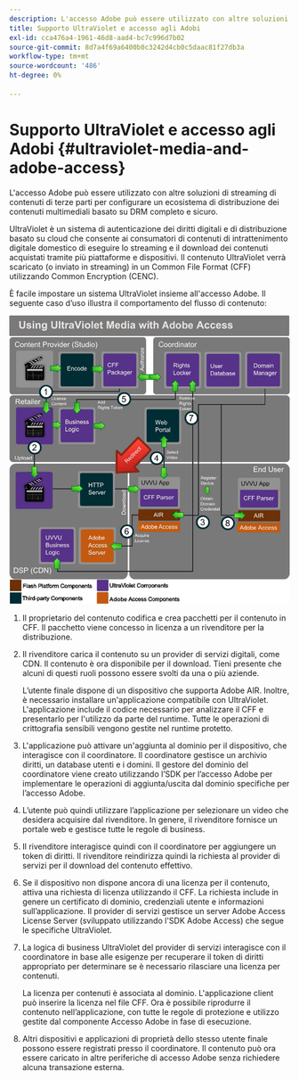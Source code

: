 ```yaml
---
description: L'accesso Adobe può essere utilizzato con altre soluzioni di streaming di contenuti di terze parti per configurare un ecosistema di distribuzione dei contenuti multimediali basato su DRM completo e sicuro.
title: Supporto UltraViolet e accesso agli Adobi
exl-id: cca476a4-1961-46d8-aad4-bc7c996d7b02
source-git-commit: 8d7a4f69a6400b0c3242d4cb0c5daac81f27db3a
workflow-type: tm+mt
source-wordcount: '486'
ht-degree: 0%

---
```


# Supporto UltraViolet e accesso agli Adobi {#ultraviolet-media-and-adobe-access}

L&#39;accesso Adobe può essere utilizzato con altre soluzioni di streaming di contenuti di terze parti per configurare un ecosistema di distribuzione dei contenuti multimediali basato su DRM completo e sicuro.

UltraViolet è un sistema di autenticazione dei diritti digitali e di distribuzione basato su cloud che consente ai consumatori di contenuti di intrattenimento digitale domestico di eseguire lo streaming e il download dei contenuti acquistati tramite più piattaforme e dispositivi. Il contenuto UltraViolet verrà scaricato (o inviato in streaming) in un Common File Format (CFF) utilizzando Common Encryption (CENC).

È facile impostare un sistema UltraViolet insieme all&#39;accesso Adobe. Il seguente caso d’uso illustra il comportamento del flusso di contenuto:

<!--<a id="fig_cxy_dc2_44"></a>-->

![](assets/AdobeUV_web.png)

1. Il proprietario del contenuto codifica e crea pacchetti per il contenuto in CFF. Il pacchetto viene concesso in licenza a un rivenditore per la distribuzione.
1. Il rivenditore carica il contenuto su un provider di servizi digitali, come CDN. Il contenuto è ora disponibile per il download. Tieni presente che alcuni di questi ruoli possono essere svolti da una o più aziende.

   L’utente finale dispone di un dispositivo che supporta Adobe AIR. Inoltre, è necessario installare un&#39;applicazione compatibile con UltraViolet. L&#39;applicazione include il codice necessario per analizzare il CFF e presentarlo per l&#39;utilizzo da parte del runtime. Tutte le operazioni di crittografia sensibili vengono gestite nel runtime protetto.
1. L&#39;applicazione può attivare un&#39;aggiunta al dominio per il dispositivo, che interagisce con il coordinatore. Il coordinatore gestisce un archivio diritti, un database utenti e i domini. Il gestore del dominio del coordinatore viene creato utilizzando l’SDK per l’accesso Adobe per implementare le operazioni di aggiunta/uscita dal dominio specifiche per l’accesso Adobe.
1. L’utente può quindi utilizzare l’applicazione per selezionare un video che desidera acquisire dal rivenditore. In genere, il rivenditore fornisce un portale web e gestisce tutte le regole di business.
1. Il rivenditore interagisce quindi con il coordinatore per aggiungere un token di diritti. Il rivenditore reindirizza quindi la richiesta al provider di servizi per il download del contenuto effettivo.
1. Se il dispositivo non dispone ancora di una licenza per il contenuto, attiva una richiesta di licenza utilizzando il CFF. La richiesta include in genere un certificato di dominio, credenziali utente e informazioni sull’applicazione. Il provider di servizi gestisce un server Adobe Access License Server (sviluppato utilizzando l&#39;SDK Adobe Access) che segue le specifiche UltraViolet.
1. La logica di business UltraViolet del provider di servizi interagisce con il coordinatore in base alle esigenze per recuperare il token di diritti appropriato per determinare se è necessario rilasciare una licenza per contenuti.

   La licenza per contenuti è associata al dominio. L&#39;applicazione client può inserire la licenza nel file CFF. Ora è possibile riprodurre il contenuto nell’applicazione, con tutte le regole di protezione e utilizzo gestite dal componente Accesso Adobe in fase di esecuzione.
1. Altri dispositivi e applicazioni di proprietà dello stesso utente finale possono essere registrati presso il coordinatore. Il contenuto può ora essere caricato in altre periferiche di accesso Adobe senza richiedere alcuna transazione esterna.
